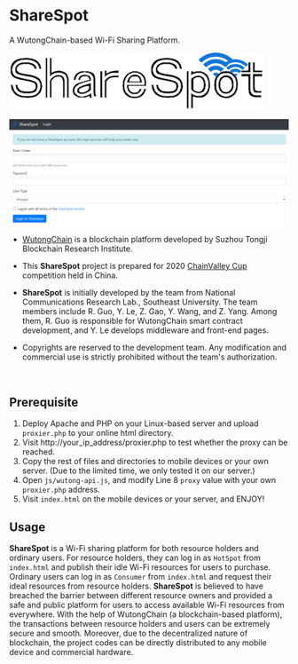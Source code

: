 # ShareSpot 
A WutongChain-based Wi-Fi Sharing Platform.

![logo](img\logo.png)

![title](title.png)



- [WutongChain](https://www.wutongchain.com/) is a blockchain platform developed by Suzhou Tongji Blockchain Research Institute.

- This **ShareSpot** project is prepared for 2020 [ChainValley Cup](https://lgb.wutongchain.com/) competition held in China.
- **ShareSpot** is initially developed by the team from National Communications Research Lab., Southeast University. The team members include R. Guo, Y. Le, Z. Gao, Y. Wang, and Z. Yang. Among them, R. Guo is responsible for WutongChain smart contract development, and Y. Le develops middleware and front-end pages. 
- Copyrights are reserved to the development team. Any modification and commercial use is strictly prohibited without the team's authorization.

<br>

## Prerequisite

1. Deploy Apache and PHP on your Linux-based server and upload `proxier.php` to your online html directory.
2. Visit http://your_ip_address/proxier.php to test whether the proxy can be reached.
3. Copy the rest of files and directories to mobile devices or your own server. (Due to the limited time, we only tested it on our server.)
4. Open `js/wutong-api.js`, and modify Line 8 `proxy` value with your own `proxier.php` address.
5. Visit `index.html` on the mobile devices or your server, and ENJOY!



## Usage

**ShareSpot** is a Wi-Fi sharing platform for both resource holders and ordinary users. For resource holders, they can log in as `HotSpot` from `index.html` and publish their idle Wi-Fi resources for users to purchase. Ordinary users can log in as `Consumer` from `index.html` and request their ideal resources from resource holders. **ShareSpot** is believed to have breached the barrier between different resource owners and provided a safe and public platform for users to access available Wi-Fi resources from everywhere. With the help of WutongChain (a blockchain-based platform), the transactions between resource holders and users can be extremely secure and smooth. Moreover, due to the decentralized nature of blockchain, the project codes can be directly distributed to any mobile device and commercial hardware.